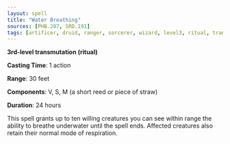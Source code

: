 ```yaml
---
layout: spell
title: "Water Breathing"
sources: [PHB.287, SRD.191]
tags: [artificer, druid, ranger, sorcerer, wizard, level3, ritual, transmutation]
---
```


**3rd-level transmutation (ritual)**

**Casting Time**: 1 action

**Range**: 30 feet

**Components**: V, S, M (a short reed or piece of straw)

**Duration**: 24 hours

This spell grants up to ten willing creatures you can see within range the ability to breathe underwater until the spell ends. Affected creatures also retain their normal mode of respiration.
